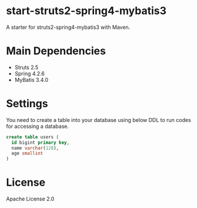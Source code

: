 start-struts2-spring4-mybatis3
==============================

A starter for struts2-spring4-mybatis3 with Maven.


Main Dependencies
=================

- Struts 2.5
- Spring 4.2.6
- MyBatis 3.4.0


Settings
========

You need to create a table into your database using below DDL to run codes for accessing a database.

```sql
create table users (
  id bigint primary key,
  name varchar(128),
  age smallint
)
```


License
=======

Apache License 2.0
